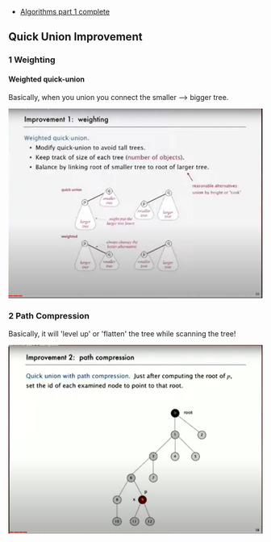 * [Algorithms part 1 complete](https://www.youtube.com/watch?v=9diDWV-fOnE&t=1374s)


Quick Union Improvement
-----------------------

### 1 Weighting 

#### Weighted quick-union

Basically, when you union you connect the smaller --> bigger tree.


![alt text](image.png)


### 2 Path Compression

Basically, it will 'level up' or 'flatten' the tree while scanning the tree!

![alt text](image-1.png)
